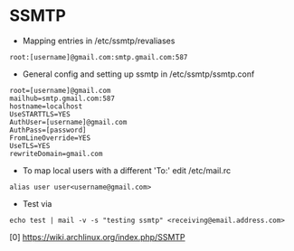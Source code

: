 SSMTP
=====
* Mapping entries in /etc/ssmtp/revaliases
```
root:[username]@gmail.com:smtp.gmail.com:587
```

* General config and setting up ssmtp in /etc/ssmtp/ssmtp.conf
```
root=[username]@gmail.com
mailhub=smtp.gmail.com:587
hostname=localhost
UseSTARTTLS=YES
AuthUser=[username]@gmail.com
AuthPass=[password]
FromLineOverride=YES
UseTLS=YES
rewriteDomain=gmail.com
```

* To map local users with a different 'To:' edit /etc/mail.rc
```
alias user user<username@gmail.com>
```

* Test via
```
echo test | mail -v -s "testing ssmtp" <receiving@email.address.com>
```

[0] https://wiki.archlinux.org/index.php/SSMTP
